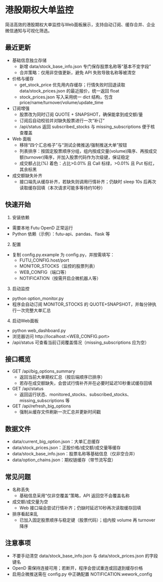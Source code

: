 # 港股期权大单监控

简洁高效的港股期权大单监控与Web面板展示，支持自动订阅、缓存合并、企业微信通知与可视化筛选。

## 最近更新

- 基础信息独立存储
  - 新增 data/stock_base_info.json 专门保存股票名称等“基本不变字段”
  - 合并策略：仅用非空值更新，避免 API 失败导致名称等被清空
- 价格与缓存
  - get_stock_price 优先用内存缓存；行情失败时回退读取 data/stock_prices.json 的最近报价，统一返回 float
  - stock_prices.json 写入采用统一 dict 结构，包含 price/name/turnover/volume/update_time
- 订阅增强
  - 股票改为同时订阅 QUOTE + SNAPSHOT，确保能拿到成交额/量
  - 订阅后自动校验并对缺失股票进行一次“补订”
  - /api/status 返回 subscribed_stocks 与 missing_subscriptions 便于核查覆盖
- Web 面板
  - 移除“四个汇总格子”与“测试企微推送/强制推送大单”按钮
  - 列表排序：按固定股票顺序分组，组内按成交量(volume)降序、再按成交额(turnover)降序，并加入股票代码作为次级键，保证稳定
  - 成交额占比(%) 着色：占比>0.01% 且 Call 标绿，>0.01% 且 Put 标红，其余标黑
- 成交额缺失补齐
  - 接口端先从缓存补齐，若缺失则调用行情补齐；仍缺时 sleep 10s 后再次读取缓存回填（本次请求可能多等待约10秒）

## 快速开始

1) 安装依赖
- 需要本地 Futu OpenD 正常运行
- Python 依赖（示例）：futu-api、pandas、flask 等

2) 配置
- 复制 config.py.example 为 config.py，并按需填写：
  - FUTU_CONFIG.host/port
  - MONITOR_STOCKS（监控的股票列表）
  - WEB_CONFIG（端口等）
  - NOTIFICATION（按需开启企微机器人等）

3) 启动监控
- python option_monitor.py
- 程序会自动订阅 MONITOR_STOCKS 的 QUOTE+SNAPSHOT，并每分钟执行一次完整大单汇总

4) 启动Web面板
- python web_dashboard.py
- 浏览器访问 http://localhost:<WEB_CONFIG.port>
- /api/status 可查看当前订阅覆盖情况（missing_subscriptions 应为空）

## 接口概览

- GET /api/big_options_summary
  - 返回当前大单期权汇总（按后端顺序已排序）
  - 若存在成交额缺失，会尝试行情补齐并在必要时延迟10秒重试缓存回填
- GET /api/status
  - 返回运行状态、monitored_stocks、subscribed_stocks、missing_subscriptions 等
- GET /api/refresh_big_options
  - 强制从缓存文件刷新一次汇总并更新时间戳

## 数据文件

- data/current_big_option.json：大单汇总缓存
- data/stock_prices.json：正股价格/成交额/成交量等缓存
- data/stock_base_info.json：股票名称等基础信息（仅非空合并）
- data/option_chains.json：期权链缓存（带节流写盘）

## 常见问题

- 名称丢失
  - 基础信息采用“仅非空覆盖”策略，API 返回空不会覆盖名称
- 成交额/成交量为空
  - Web 接口端会尝试行情补齐；仍缺时延迟10秒再次读取缓存回填
- 排序看起来乱
  - 已加入固定股票顺序与稳定键（股票代码）；组内按 volume 再 turnover 降序

## 注意事项

- 不要手动清空 data/stock_base_info.json 与 data/stock_prices.json 的字段键名
- OpenD 需保持连接可用；若断开，程序会尝试重连或回退到缓存价格
- 启用企微推送需在 config.py 中正确配置 NOTIFICATION.wework_config